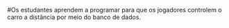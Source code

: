 #Os estudantes aprendem a programar para que os jogadores controlem o carro a distância por meio do banco de dados.
